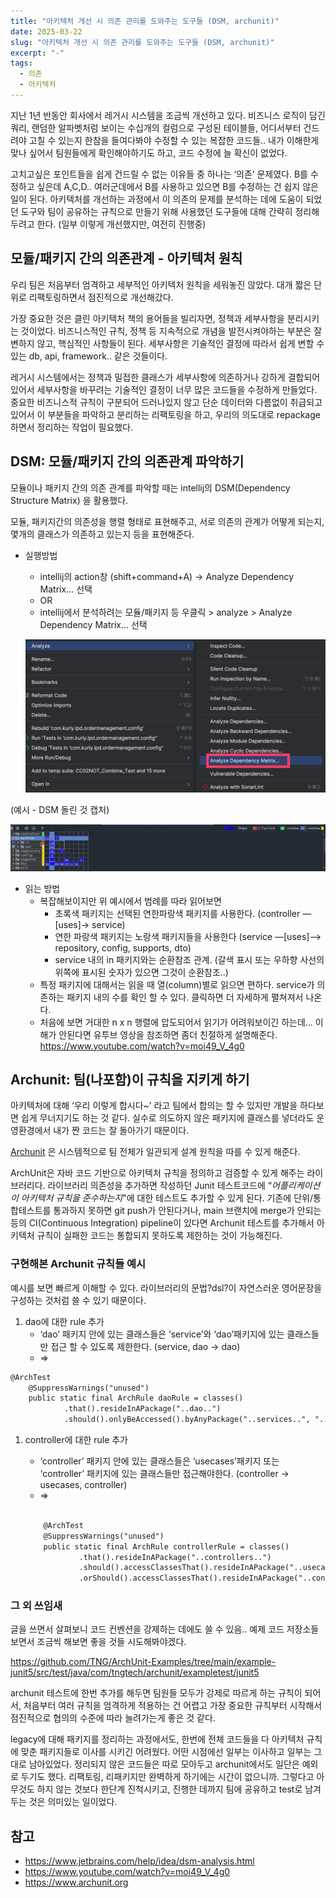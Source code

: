 ```yaml
---
title: "아키텍처 개선 시 의존 관리를 도와주는 도구들 (DSM, archunit)"
date: 2025-03-22
slug: "아키텍처 개선 시 의존 관리를 도와주는 도구들 (DSM, archunit)"
excerpt: "-"
tags:
  - 의존
  - 아키텍처
---
```



지난 1년 반동안 회사에서 레거시 시스템을 조금씩 개선하고 있다. 비즈니스 로직이 담긴 쿼리, 랜덤한 알파벳처럼 보이는 수십개의 컬럼으로 구성된 테이블들, 어디서부터 건드려야 고칠 수 있는지 한참을 들여다봐야 수정할 수 있는 복잡한 코드들.. 내가 이해한게 맞나 싶어서 팀원들에게 확인해야하기도 하고, 코드 수정에 늘 확신이 없었다.

고치고싶은 포인트들을 쉽게 건드릴 수 없는 이유들 중 하나는 ‘의존’ 문제였다. B를 수정하고 싶은데 A,C,D.. 여러군데에서 B를 사용하고 있으면 B를 수정하는 건 쉽지 않은 일이 된다. 아키텍처를 개선하는 과정에서 이 의존의 문제를 분석하는 데에 도움이 되었던 도구와 팀이 공유하는 규칙으로 만들기 위해 사용했던 도구들에 대해 간략히 정리해두려고 한다. (일부 이렇게 개선했지만, 여전히 진행중)

## 모듈/패키지 간의 의존관계 - 아키텍처 원칙

우리 팀은 처음부터 엄격하고 세부적인 아키텍처 원칙을 세워놓진 않았다. 대개 짧은 단위로 리팩토링하면서 점진적으로 개선해갔다. 

가장 중요한 것은 클린 아키텍처 책의 용어들을 빌리자면, 정책과 세부사항을 분리시키는 것이었다. 비즈니스적인 규칙, 정책 등 지속적으로 개념을 발전시켜야하는 부분은 잘 변하지 않고, 핵심적인 사항들이 된다. 세부사항은 기술적인 결정에 따라서 쉽게 변할 수 있는 db, api, framework.. 같은 것들이다. 

레거시 시스템에서는 정책과 밀접한 클래스가 세부사항에 의존하거나 강하게 결합되어있어서 세부사항을 바꾸려는 기술적인 결정이 너무 많은 코드들을 수정하게 만들었다. 중요한 비즈니스적 규칙이 구분되어 드러나있지 않고 단순 데이터와 다름없이 취급되고 있어서 이 부분들을 파악하고 분리하는 리팩토링을 하고, 우리의 의도대로 repackage하면서 정리하는 작업이 필요했다.

## DSM: 모듈/패키지 간의 의존관계 파악하기

모듈이나 패키지 간의 의존 관계를 파악할 때는 intellij의 DSM(Dependency Structure Matrix) 을 활용했다.

모듈, 패키지간의 의존성을 행렬 형태로 표현해주고, 서로 의존의 관계가 어떻게 되는지, 몇개의 클래스가 의존하고 있는지 등을 표현해준다.

- 실행방법
    - intellij의 action창 (shift+command+A) → Analyze Dependency Matrix… 선택
    - OR
    - intellij에서 분석하려는 모듈/패키지 등 우클릭 > analyze > Analyze Dependency Matrix… 선택
    
    ![dsm1.png](dsm1.png)
    

(예시 - DSM 돌린 것 캡처)

![dsm2.png](dsm2.png)

- 읽는 방법
    - 복잡해보이지만 위 예시에서 범례를 따라 읽어보면
        - 초록색 패키지는 선택된 연한파랑색 패키지를 사용한다. (controller —[uses]→ service)
        - 연한 파랑색 패키지는 노랑색 패키지들을 사용한다 (service —[uses]—> repository, config, supports, dto)
        - service 내의 in 패키지와는 순환참조 관계. (갈색 표시 또는 우하향 사선의 위쪽에 표시된 숫자가 있으면 그것이 순환참조..)
    - 특정 패키지에 대해서는 읽을 때 열(column)별로 읽으면 편하다. service가 의존하는 패키지 내의 수를 확인 할 수 있다. 클릭하면 더 자세하게 펼쳐져서 나온다.
    - 처음에 보면 거대한 n x n 행렬에 압도되어서 읽기가 어려워보이긴 하는데... 이해가 안된다면 유투브 영상을 참조하면 좀더 친절하게 설명해준다.  https://www.youtube.com/watch?v=moi49_V_4g0

## Archunit: 팀(나포함)이 규칙을 지키게 하기

아키텍처에 대해  ‘우리 이렇게 합시다~’ 라고 팀에서 합의는 할 수 있지만 개발을 하다보면 쉽게 무너지기도 하는 것 같다. 실수로 의도하지 않은 패키지에 클래스를 넣더라도 운영환경에서 내가 짠 코드는 잘 돌아가기 때문이다. 

[Archunit](https://www.archunit.org/) 은 시스템적으로 팀 전체가 일관되게 설계 원칙을 따를 수 있게 해준다. 

ArchUnit은 자바 코드 기반으로 아키텍처 규칙을 정의하고 검증할 수 있게 해주는 라이브러리다. 라이브러리 의존성을 추가하면 작성하던 Junit 테스트코드에 “*어플리케이션이 아키텍처 규칙을 준수하는지*"에 대한 테스트도 추가할 수 있게 된다. 기존에 단위/통합테스트를 통과하지 못하면 git push가 안된다거나, main 브랜치에 merge가 안되는 등의 CI(Continuous Integration) pipeline이 있다면 Archunit 테스트를 추가해서 아키텍처 규칙이 실패한 코드는 통합되지 못하도록 제한하는 것이 가능해진다. 

### 구현해본 Archunit 규칙들 예시

예시를 보면 빠르게 이해할 수 있다. 라이브러리의 문법?dsl?이 자연스러운 영어문장을 구성하는 것처럼 쓸 수 있기 때문이다.

1. dao에 대한 rule 추가
    - ‘dao’ 패키지 안에 있는 클래스들은  ‘service’와 ‘dao’패키지에 있는 클래스들만 접근 할 수 있도록 제한한다.  (service, dao → dao)
    - ⇒

```markdown
@ArchTest
    @SuppressWarnings("unused")
    public static final ArchRule daoRule = classes()
            .that().resideInAPackage("..dao..")
            .should().onlyBeAccessed().byAnyPackage("..services..", "..dao..", "..legacy..");
```

1. controller에 대한 rule 추가
    - ‘controller’ 패키지 안에 있는 클래스들은 ‘usecases’패키지 또는 ‘controller’ 패키지에 있는 클래스들만 접근해야한다. (controller → usecases, controller)
    - ⇒
    
    ```markdown
    
        @ArchTest
        @SuppressWarnings("unused")
        public static final ArchRule controllerRule = classes()
                .that().resideInAPackage("..controllers..")
                .should().accessClassesThat().resideInAPackage("..usecases..")
                .orShould().accessClassesThat().resideInAPackage("..controllers..");
    ```
    

### 그 외 쓰임새

글을 쓰면서 살펴보니 코드 컨벤션을 강제하는 데에도 쓸 수 있음.. 예제 코드 저장소들 보면서 조금씩 해보면 좋을 것들 시도해봐야겠다. 

https://github.com/TNG/ArchUnit-Examples/tree/main/example-junit5/src/test/java/com/tngtech/archunit/exampletest/junit5 

archunit 테스트에 한번 추가를 해두면 팀원들 모두가 강제로 따르게 하는 규칙이 되어서, 처음부터 여러 규칙을 엄격하게 적용하는 건 어렵고 가장 중요한 규칙부터 시작해서 점진적으로 협의의 수준에 따라 늘려가는게 좋은 것 같다. 

legacy에 대해 패키지를 정리하는 과정에서도, 한번에 전체 코드들을 다 아키텍처 규칙에 맞춘 패키지들로 이사를 시키긴 어려웠다. 어떤 시점에선 일부는 이사하고 일부는 그대로 남아있었다. 정리되지 않은 코드들은 따로 모아두고 archunit에서도 일단은 예외로 두기도 했다. 리팩토링, 리패키지만 완벽하게 하기에는 시간이 없으니까. 그렇다고 아무것도 하지 않는 것보다 한단계 진척시키고, 진행한 데까지 팀에 공유하고 test로 남겨두는 것은 의미있는 일이었다. 

## 참고

- https://www.jetbrains.com/help/idea/dsm-analysis.html
- https://www.youtube.com/watch?v=moi49_V_4g0
- https://www.archunit.org

